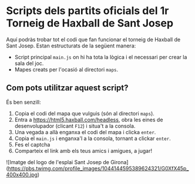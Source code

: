 # Scripts dels partits oficials del 1r Torneig de Haxball de Sant Josep

Aquí podràs trobar tot el codi que fan funcionar el torneig de Haxball de Sant Josep. Estan estructurats de la següent manera:

* Script principal `main.js` on hi ha tota la lògica i el necessari per crear la sala del joc.
* Mapes creats per l'ocasió al directori `maps`.


## Com pots utilitzar aquest script?

És ben senzill:
1. Copia el codi del mapa que vulguis (són al directori `maps`).
2. Entra a https://html5.haxball.com/headless, obra les eines de desenvolupador (clicant `F12`) i situa't a la consola.
3. Una vegada a allà enganxa el codi del mapa i clicka `enter`.
4. Copia el `main.js` i enganxa'l a la consola, tornant a clickar `enter`.
5. Fes el captcha
6. Comparteix el link amb els teus amics i amigues, a jugar!

![Imatge del logo de l'esplai Sant Josep de Girona]
(https://pbs.twimg.com/profile_images/1044144595389624321/G0XfX45p_400x400.jpg)
